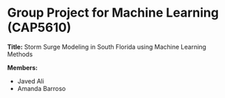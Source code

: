 # Group Project for Machine Learning (CAP5610)

**Title:** Storm Surge Modeling in South Florida using Machine Learning Methods

**Members:** 
- Javed Ali
- Amanda Barroso
